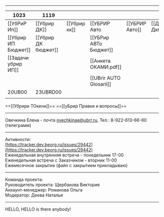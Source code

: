 
---

| 1023                | 1119                |              |                         |                |             |
| ------------------- | ------------------- | ------------ | ----------------------- | -------------- | ----------- |
| [[УбРиР Ип]]        | [[Убрир ДК]]        | [[Убрир кк]] | [[УБРИР Авто            | [[УБРИР Авто]] | [[ДДу Дкп]] |
| [[Убрир ИП Бюджет]] | [[Убрир ДК бюджет]] |              | [[УБРир АВТо Бюджет]]   |                |             |
| [[Задачи убрир ИП]] |                     |              | [[Анкета ОКАМИ.pdf]]    |                |             |
|                     |                     |              | [[UBrir AUTO Glosarii]] |                |             |
| 20UB00              | 23UBRD00            |              |                         |                |             |
|                     |                     |              |                         |                |             |
==[[Убрири ТОкени]]==
==[[уБрир Правки и вопросы]]==

---
Овечкина Елена - почта [ovechkinae@ubrr.ru](mailto:ovechkinae@ubrr.ru), Тел.: 8-922-613-66-60 (телеграмм)

---
Активности:  
[https://tracker.dev.beorg.ru/issues/29442](https://tracker.dev.beorg.ru/issues/29442)  
Еженедельная внутренняя встреча - понедельник 17-00  
Еженедельная встреча с Заказчиком - вторник 11-00  
Ежемесячное закрытие (файл с закрытием прикладываю)

-------
Команда проекта:  
Руководитель проекта: Щербакова Виктория  
Аккаунт-менеджер: Романова Ольга  
Модератор: Деева Наталья

---
HELLO, HELLO is there anybody!
